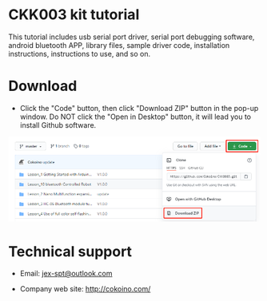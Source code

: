 # CKK003 kit tutorial
This tutorial includes usb serial port driver, 
serial port debugging software, android bluetooth APP, 
library files, sample driver code, installation instructions, 
instructions to use, and so on. 
# Download
- Click the "Code" button, then click "Download ZIP" button in the pop-up window. Do NOT click the "Open in Desktop" button, it will lead you to install Github software.

![](https://github.com/Cokoino/CKK0003/raw/master/download.png)

# Technical support
- Email: jex-spt@outlook.com

- Company web site: http://cokoino.com/
